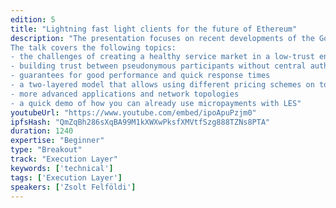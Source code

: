 ```yaml
---
edition: 5
title: "Lightning fast light clients for the future of Ethereum"
description: "The presentation focuses on recent developments of the Go Ethereum light client project (LES) and their relevance for both ETH1.x and ETH2.0. Significant progress has been made towards an efficient and truly decentralized network incentivization model. In addition to solving the hard problem of LES service availability, it can also serve as a PoC for our future networks where a proper incentivization layer will be key to a scalable and reliable infrastructure.
The talk covers the following topics:
- the challenges of creating a healthy service market in a low-trust environment
- building trust between pseudonymous participants without central authorities
- guarantees for good performance and quick response times
- a two-layered model that allows using different pricing schemes on top of a common simple base layer
- more advanced applications and network topologies
- a quick demo of how you can already use micropayments with LES"
youtubeUrl: "https://www.youtube.com/embed/ipoApuPzjm0"
ipfsHash: "QmZqBh286sXqBA99M1kXWXwPksfXMVtfSzg888TZNs8PTA"
duration: 1240
expertise: "Beginner"
type: "Breakout"
track: "Execution Layer"
keywords: ['technical']
tags: ['Execution Layer']
speakers: ['Zsolt Felföldi']
---
```

